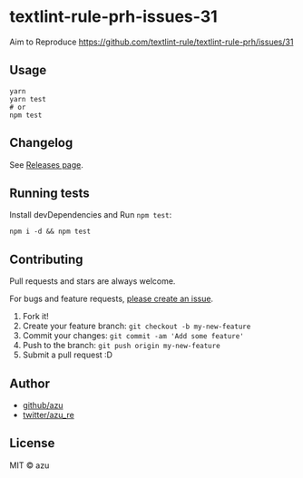 # textlint-rule-prh-issues-31

Aim to Reproduce https://github.com/textlint-rule/textlint-rule-prh/issues/31

## Usage

    yarn
    yarn test
    # or
    npm test

## Changelog

See [Releases page](https://github.com/azu/textlint-rule-prh-issues-31/releases).

## Running tests

Install devDependencies and Run `npm test`:

    npm i -d && npm test

## Contributing

Pull requests and stars are always welcome.

For bugs and feature requests, [please create an issue](https://github.com/azu/textlint-rule-prh-issues-31/issues).

1. Fork it!
2. Create your feature branch: `git checkout -b my-new-feature`
3. Commit your changes: `git commit -am 'Add some feature'`
4. Push to the branch: `git push origin my-new-feature`
5. Submit a pull request :D

## Author

- [github/azu](https://github.com/azu)
- [twitter/azu_re](https://twitter.com/azu_re)

## License

MIT © azu
